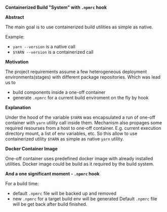 **Containerized Build "System" with `.npmrc` hook**


**Abstract**

The main goal is to use containerized build utilities as simple as native.


Example:
- `yarn --version` is a native call
- `$YARN --version` is a containerized call


**Motivation**

The project requirements assume a few heterogeneous deployment environments(stages) with different package repositories. 
Which was lead us to 
- build components inside a one-off container
- generate `.npmrc` for a current build enviroment on the fly by hook


**Explanation**

Under the hood of the variable `$YARN` was encapsulated a run of one-off container with `yarn` utility call inside them. 
Mechanism also propages some required resourses from a host to one-off container. E.g. current execution directory mount, a list of env variables, etc.
So this allow to use containerized utility `$YARN` as simple as native `yarn` utility.


**Docker Container Image**

One-off container uses predefined docker image with already installed utilities. Docker image could be build as it required by the build system.


**And a one significant moment - `.npmrc` hook**

For a build time:
- default `.npmrc` file will be backed up and removed 
- new `.npmrc` for a target build env will be generated
Default `.npmrc` file will be get back after build finished.
